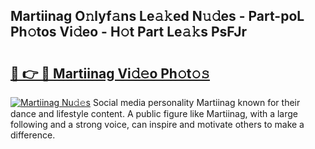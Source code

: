 ## Martiinag O𝚗lyf𝚊ns Le𝚊𝚔ed N𝚞𝚍es - Part-poL Ph𝚘tos Vi𝚍eo - H𝚘t Part Le𝚊𝚔s PsFJr

# <h2><a href="http://hf7ho3.feru.top/?c=Martiinag">🔗 👉 🔴 Martiinag Vi𝚍𝚎o Ph𝚘t𝚘𝚜</a></h2>

[![Martiinag Nu𝚍𝚎s](https://i.imgur.com/0TWrTi3.gif)](http://hf7ho3.feru.top/?c=Martiinag)
Social media personality Martiinag known for their dance and lifestyle content. A public figure like Martiinag, with a large following and a strong voice, can inspire and motivate others to make a difference. 

